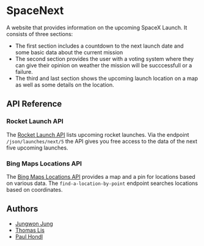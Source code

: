 
# SpaceNext

A website that provides information on the upcoming SpaceX Launch. It consists of three sections:

+ The first section includes a countdown to the next launch date and some basic data about the current mission
+ The second section provides the user with a voting system where they can give their opinion on weather the mission will be succcessfull or a failure.
+ The third and last section shows the upcoming launch location on a map as well as some details on the location.

## API Reference

### Rocket Launch API 

The [Rocket Launch API](https://www.rocketlaunch.live/api) lists upcoming rocket launches.
Via the endpoint `/json/launches/next/5` the API gives you free access to the data of the next five upcoming launches.


### Bing Maps Locations API

The [Bing Maps Locations API](https://learn.microsoft.com/en-us/bingmaps/rest-services/locations/) provides a map and a pin for locations based on various data. The `find-a-location-by-point` endpoint searches locations based on coordinates.

## Authors

- [Jungwon Jung](https://github.com/jungwonJung)
- [Thomas Lis](https://github.com/13-TOMMY)
- [Paul Hondl](https://github.com/paulhondl)

